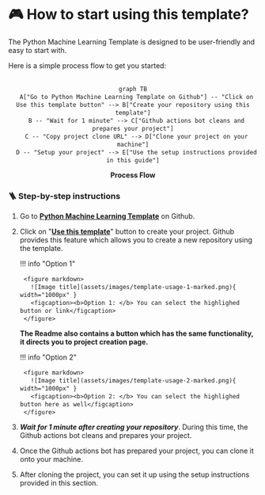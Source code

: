 # 🎮 **How to start using this template?**

The Python Machine Learning Template is designed to be user-friendly and easy to start with. 

Here is a simple process flow to get you started:

<div align="center">

```mermaid

graph TB
  A["Go to Python Machine Learning Template on Github"] -- "Click on Use this template button" --> B["Create your repository using this template"]
  B -- "Wait for 1 minute" --> C["Github actions bot cleans and prepares your project"]
  C -- "Copy project clone URL" --> D["Clone your project on your machine"]
  D -- "Setup your project" --> E["Use the setup instructions provided in this guide"]

```

<b>Process Flow</b>

</div>

### **🪜 Step-by-step instructions**

1. Go to [**Python Machine Learning Template**](https://github.com/anujonthemove/Python-Machine-Learning-Template) on Github.

2. Click on "[**Use this template**](https://github.com/anujonthemove/Python-Machine-Learning-Template/generate)" button to create your project. Github provides this feature which allows you to create a new repository using the template.


    !!! info "Option 1"

        <figure markdown>
          ![Image title](assets/images/template-usage-1-marked.png){ width="1000px" }
          <figcaption><b>Option 1: </b> You can select the highlighed button or link</figcaption>
        </figure>



    **The Readme also contains a button which has the same functionality, it directs you to project creation page.**


    !!! info "Option 2"
        
        <figure markdown>
          ![Image title](assets/images/template-usage-2-marked.png){ width="1000px" }
          <figcaption><b>Option 2: </b> You can select the highlighed button here as well</figcaption>
        </figure>

3. ***Wait for 1 minute after creating your repository***. During this time, the Github actions bot cleans and prepares your project.

4. Once the Github actions bot has prepared your project, you can clone it onto your machine.

5. After cloning the project, you can set it up using the setup instructions provided in this section.

